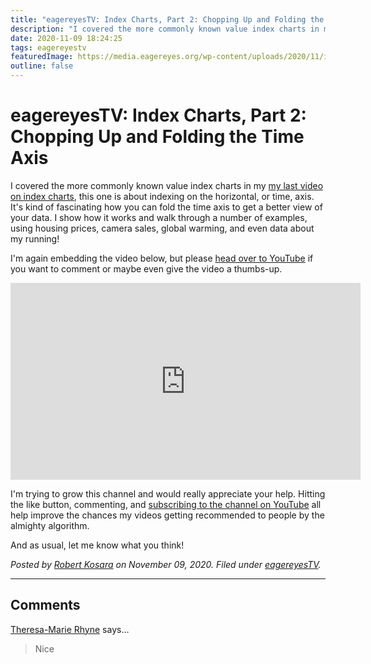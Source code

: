 ```yaml
---
title: "eagereyesTV: Index Charts, Part 2: Chopping Up and Folding the Time Axis"
description: "I covered the more commonly known value index charts in my  my last video on index charts, this one is about indexing on the horizontal, or time, axis. It's kind of fascinating how you can fold the time axis to get a better view of your data. I show how it works and walk through a number of examples, using housing prices, camera sales, global warming, and even data about my running!"
date: 2020-11-09 18:24:25
tags: eagereyestv
featuredImage: https://media.eagereyes.org/wp-content/uploads/2020/11/index-Charts-2-Thumbnail.jpeg
outline: false
---
```


# eagereyesTV: Index Charts, Part 2: Chopping Up and Folding the Time Axis

I covered the more commonly known value index charts in my  <a href="https://youtu.be/qs7h19vaqQc">my last video on index charts</a>, this one is about indexing on the horizontal, or time, axis. It's kind of fascinating how you can fold the time axis to get a better view of your data. I show how it works and walk through a number of examples, using housing prices, camera sales, global warming, and even data about my running!

I'm again embedding the video below, but please <a href="https://youtu.be/0Yy90fvusEw">head over to YouTube</a> if you want to comment or maybe even give the video a thumbs-up.

<iframe width="560" height="315" src="https://www.youtube.com/embed/0Yy90fvusEw?si=b6PsP4MqqS6Z--Hu" title="YouTube video player" frameborder="0" allow="accelerometer; autoplay; clipboard-write; encrypted-media; gyroscope; picture-in-picture; web-share" allowfullscreen></iframe>
<p></p>

I'm trying to grow this channel and would really appreciate your help. Hitting the like button, commenting, and <a href="https://www.youtube.com/channel/UCKecjwo5N9YrRyYf_sj72KQ">subscribing to the channel on YouTube</a> all help improve the chances my videos getting recommended to people by the almighty algorithm.

And as usual, let me know what you think!


_Posted by <a href="/about">Robert Kosara</a> on November 09, 2020. Filed under [eagereyesTV](/tag/eagereyestv)._


<aside class="comments">

---
## Comments

<a href="http://theresamarierhyne.com" rel="nofollow noopener" target="_blank">Theresa-Marie Rhyne</a> says…
>	Nice

</aside>

